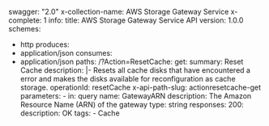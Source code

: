 swagger: "2.0"
x-collection-name: AWS Storage Gateway Service
x-complete: 1
info:
  title: AWS Storage Gateway Service API
  version: 1.0.0
schemes:
- http
produces:
- application/json
consumes:
- application/json
paths:
  /?Action=ResetCache:
    get:
      summary: Reset Cache
      description: |-
        Resets all cache disks that have encountered a error and makes the disks available
                 for reconfiguration as cache storage.
      operationId: resetCache
      x-api-path-slug: actionresetcache-get
      parameters:
      - in: query
        name: GatewayARN
        description: The Amazon Resource Name (ARN) of the gateway
        type: string
      responses:
        200:
          description: OK
      tags:
      - Cache